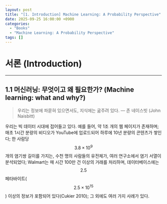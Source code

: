 ```yaml
---
layout: post
title: "[1. Introduction] Machine Learning: A Probability Perspective"
date: 2025-09-25 16:00:00 +0900
categories:
  - "Books"
  - "Machine Learning: A Probability Perspective"
tags: []
---
```



# 서론 (Introduction)

---

## 1.1 머신러닝: 무엇이고 왜 필요한가? (Machine learning: what and why?)

>우리는 정보에 파묻혀 있으면서도, 지식에는 굶주려 있다. — 존 네이스빗 (John Naisbitt)

우리는 빅 데이터 시대에 접어들고 있다. 예를 들어, 약 1조 개의 웹 페이지가 존재하며; 매초 1시간 분량의 비디오가 YouTube에 업로드되어 하루에 10년 분량의 콘텐츠가 쌓인다; 한 사람당 $$3.8 \times 10^9$$ 개의 염기쌍 길이를 가지는, 수천 명의 사람들의 유전체가, 여러 연구소에서 염기 서열이 분석되었다; Walmart는 매 시간 100만 건 이상의 거래를 처리하며, 데이터베이스에는 $$2.5$$ 페타바이트($$2.5 \times 10^{15}$$) 이상의 정보가 포함되어 있다(Cukier 2010); 그 외에도 여러 가지 사례가 있다.

